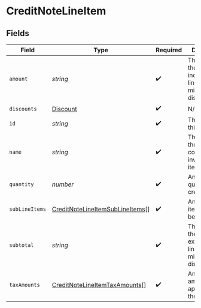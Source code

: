 # CreditNoteLineItem


## Fields

| Field                                                                                     | Type                                                                                      | Required                                                                                  | Description                                                                               | Example                                                                                   |
| ----------------------------------------------------------------------------------------- | ----------------------------------------------------------------------------------------- | ----------------------------------------------------------------------------------------- | ----------------------------------------------------------------------------------------- | ----------------------------------------------------------------------------------------- |
| `amount`                                                                                  | *string*                                                                                  | :heavy_check_mark:                                                                        | The amount of the line item, including any line item minimums and discounts               | 10.00                                                                                     |
| `discounts`                                                                               | [Discount](../../models/shared/discount.md)                                               | :heavy_check_mark:                                                                        | N/A                                                                                       |                                                                                           |
| `id`                                                                                      | *string*                                                                                  | :heavy_check_mark:                                                                        | The Orb id of this resource                                                               | UFVGEkVD5FkrAuvD                                                                          |
| `name`                                                                                    | *string*                                                                                  | :heavy_check_mark:                                                                        | The name of the corresponding invoice line item                                           | Usage                                                                                     |
| `quantity`                                                                                | *number*                                                                                  | :heavy_check_mark:                                                                        | An optional quantity credited.                                                            | 1                                                                                         |
| `subLineItems`                                                                            | [CreditNoteLineItemSubLineItems](../../models/shared/creditnotelineitemsublineitems.md)[] | :heavy_check_mark:                                                                        | Any sub line items that may be credited.                                                  |                                                                                           |
| `subtotal`                                                                                | *string*                                                                                  | :heavy_check_mark:                                                                        | The amount of the line item, excluding any line item minimums and discounts               | 10.00                                                                                     |
| `taxAmounts`                                                                              | [CreditNoteLineItemTaxAmounts](../../models/shared/creditnotelineitemtaxamounts.md)[]     | :heavy_check_mark:                                                                        | Any tax amounts applied onto the line item.                                               |                                                                                           |